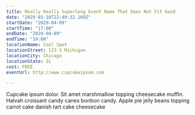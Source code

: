 ```yaml
---
title: Really Really Superlong Event Name That Does Not Fit Good
date: "2029-03-10T22:40:32.169Z"
startDate: "2029-04-09"
startTime: "17:00"
endDate: "2029-04-09"
endTime: "19:00"
locationName: Cool Spot
locationStreet: 123 S Michigan
locationCity: Chicago
locationState: IL
cost: FREE
eventUrl: http://www.cupcakeipsum.com

---
```


Cupcake ipsum dolor. Sit amet marshmallow topping cheesecake muffin. Halvah croissant candy canes bonbon candy. Apple pie jelly beans topping carrot cake danish tart cake cheesecake
